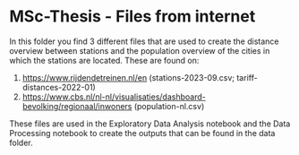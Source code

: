 # MSc-Thesis - Files from internet
In this folder you find 3 different files that are used to create the distance overview between stations and the population overview of the cities in which the stations are located. These are found on:

1. https://www.rijdendetreinen.nl/en (stations-2023-09.csv; tariff-distances-2022-01)
2. https://www.cbs.nl/nl-nl/visualisaties/dashboard-bevolking/regionaal/inwoners (population-nl.csv)

These files are used in the Exploratory Data Analysis notebook and the Data Processing notebook to create the outputs that can be found in the data folder.
